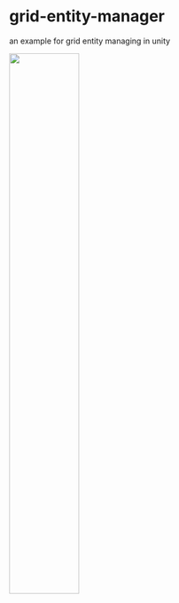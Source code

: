 # grid-entity-manager
an example for grid entity managing in unity

[<img src="https://img.youtube.com/vi/2bUa7lMhE3k/maxresdefault.jpg" width="50%">](https://youtu.be/2bUa7lMhE3k)
